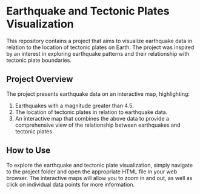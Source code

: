 # Earthquake and Tectonic Plates Visualization

This repository contains a project that aims to visualize earthquake data in relation to the location of tectonic plates on Earth. The project was inspired by an interest in exploring earthquake patterns and their relationship with tectonic plate boundaries.

## Project Overview

The project presents earthquake data on an interactive map, highlighting:

1. Earthquakes with a magnitude greater than 4.5.
2. The location of tectonic plates in relation to earthquake data.
3. An interactive map that combines the above data to provide a comprehensive view of the relationship between earthquakes and tectonic plates.

## How to Use

To explore the earthquake and tectonic plate visualization, simply navigate to the project folder and open the appropriate HTML file in your web browser. The interactive maps will allow you to zoom in and out, as well as click on individual data points for more information.
